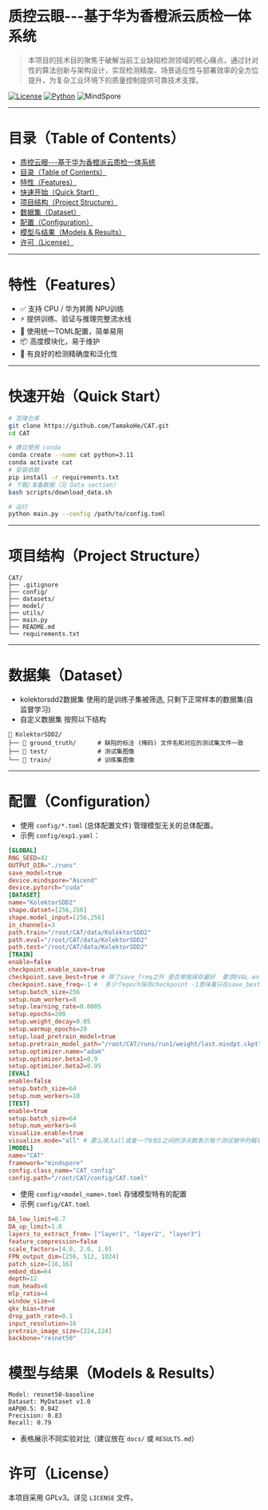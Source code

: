 # 质控云眼---基于华为香橙派云质检一体系统

> 本项目的技术目的聚焦于破解当前工业缺陷检测领域的核心痛点，通过针对性的算法创新与架构设计，实现检测精度、场景适应性与部署效率的全方位提升，为复杂工业环境下的质量控制提供可靠技术支撑。

[![License](https://img.shields.io/badge/License-GPLv3-blue.svg)](LICENSE)
[![Python](https://img.shields.io/badge/python-3.11%2B-blue.svg)]()  ![MindSpore](https://img.shields.io/badge/MindSpore-2.7.0-blue.svg)

---

# 目录（Table of Contents）

- [质控云眼---基于华为香橙派云质检一体系统](#质控云眼---基于华为香橙派云质检一体系统)
- [目录（Table of Contents）](#目录table-of-contents)
- [特性（Features）](#特性features)
- [快速开始（Quick Start）](#快速开始quick-start)
- [项目结构（Project Structure）](#项目结构project-structure)
- [数据集（Dataset）](#数据集dataset)
- [配置（Configuration）](#配置configuration)
- [模型与结果（Models \& Results）](#模型与结果models--results)
- [许可（License）](#许可license)

---

# 特性（Features）

- ✅ 支持 CPU / 华为昇腾 NPU训练
- ⚡ 提供训练、验证与推理完整流水线
- 🔧 使用统一TOML配置，简单易用
- 📦 高度模块化，易于维护
- 🧪 有良好的检测精确度和泛化性

---

# 快速开始（Quick Start）

```bash
# 克隆仓库
git clone https://github.com/TamakoHe/CAT.git
cd CAT

# 建议使用 conda
conda create --name cat python=3.11
conda activate cat
# 安装依赖
pip install -r requirements.txt
# 下载/准备数据（见 Data section）
bash scripts/download_data.sh

# 运行
python main.py --config /path/to/config.toml
```

---

# 项目结构（Project Structure）

```
CAT/
├── .gitignore
├── config/
├── datasets/
├── model/
├── utils/
├── main.py
├── README.md
└── requirements.txt

```

---

# 数据集（Dataset）

- kolektorsdd2数据集
  使用的是训练子集被筛选, 只剩下正常样本的数据集(自监督学习)
- 自定义数据集
  按照以下结构

```
📂 KolektorSDD2/
├── 📁 ground_truth/      # 缺陷的标注 (掩码) 文件名和对应的测试集文件一致
├── 📁 test/              # 测试集图像
└── 📁 train/             # 训练集图像
```

---

# 配置（Configuration）

- 使用 `config/*.toml` (总体配置文件) 管理模型无关的总体配置。
- 示例 `config/exp1.yaml`：

```toml
[GLOBAL]
RNG_SEED=42
OUTPUT_DIR="./runs"
save_model=true
device.mindspore="Ascend"
device.pytorch="cuda"
[DATASET]
name="KolektorSDD2"
shape.datset=[256,256]
shape.model_input=[256,256]
in_channels=3
path.train="/root/CAT/data/KolektorSDD2"
path.eval="/root/CAT/data/KolektorSDD2"
path.test="/root/CAT/data/KolektorSDD2"
[TRAIN]
enable=false
checkpoint.enable_save=true
checkpoint.save_best=true # 除了save_freq之外 是否单独保存最好  要求EVAL.enable=true
checkpoint.save_freq=-1 #  多少个epoch保存checkpoint -1意味着只在save_best=true的时候保存最后结果
setup.batch_size=256
setup.num_workers=8
setup.learning_rate=0.0005
setup.epochs=200
setup.weight_decay=0.05
setup.warmup_epochs=20
setup.load_pretrain_model=true
setup.pretrain_model_path="/root/CAT/runs/run1/weight/last.mindpt.ckpt"
setup.optimizer.name="adam"
setup.optimizer.beta1=0.9
setup.optimizer.beta2=0.95
[EVAL]
enable=false
setup.batch_size=64
setup.num_workers=10
[TEST]
enable=true
setup.batch_size=64
setup.num_workers=8
visualize.enable=true
visualize.mode="all" # 要么填入all或者一个0到1之间的浮点数表示每个测试被中的概率 
[MODEL]
name="CAT"
framework="mindspore" 
config.class_name="CAT_config"
config.path="/root/CAT/config/CAT.toml"
```

- 使用 `config/<model_name>.toml` 存储模型特有的配置
- 示例 `config/CAT.toml`

```toml
DA_low_limit=0.7
DA_up_limit=1.0
layers_to_extract_from= ["layer1", "layer2", "layer3"]
feature_compression=false 
scale_factors=[4.0, 2.0, 1.0]
FPN_output_dim=[256, 512, 1024]
patch_size=[16,16]
embed_dim=64
depth=12
num_heads=8
mlp_ratio=4
window_size=4
qkv_bias=true
drop_path_rate=0.1
input_resolution=16
pretrain_image_size=[224,224]
backbone="resnet50"
```

# 模型与结果（Models & Results）

```
Model: resnet50-baseline
Dataset: MyDataset v1.0
mAP@0.5: 0.842
Precision: 0.83
Recall: 0.79
```

- 表格展示不同实验对比（建议放在 `docs/` 或 `RESULTS.md`）

# 许可（License）

本项目采用 GPLv3。详见 `LICENSE` 文件。
